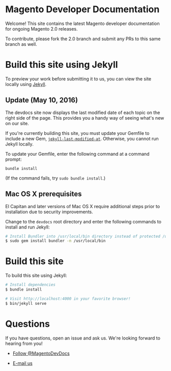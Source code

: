 # Magento Developer Documentation

Welcome! This site contains the latest Magento developer documentation for ongoing Magento 2.0 releases.

To contribute, please fork the 2.0 branch and submit any PRs to this same branch as well.

# Build this site using Jekyll
To preview your work before submitting it to us, you can view the site locally using [Jekyll](https://jekyllrb.com).

## Update (May 10, 2016)
The devdocs site now displays the last modified date of each topic on the right side of the page. This provides you a handy way of seeing what's new on our site.

If you're currently building this site, you must update your Gemfile to include a new Gem, [`jekyll-last-modified-at`](https://github.com/gjtorikian/jekyll-last-modified-at). Otherwise, you cannot run Jekyll locally.

To update your Gemfile, enter the following command at a command prompt:

	bundle install

(If the command fails, try `sudo bundle install`.) 

## Mac OS X prerequisites

El Capitan and later versions of Mac OS X require additional steps prior to installation due to security improvements.

Change to the `devdocs` root directory and enter the following commands to install and run Jekyll:

```bash
# Install Bundler into /usr/local/bin directory instead of protected /usr/bin
$ sudo gem install bundler -n /usr/local/bin
```

# Build this site

To build this site using Jekyll:

```bash
# Install dependencies
$ bundle install

# Visit http://localhost:4000 in your favorite browser!
$ bin/jekyll serve
```

# Questions
If you have questions, open an issue and ask us. We're looking forward to hearing from you!

*	<a href="https://twitter.com/MagentoDevDocs" class="twitter-follow-button" data-show-count="false">Follow @MagentoDevDocs</a>

*	<a href="mailto:DL-Magento-Doc-Feedback@magento.com">E-mail us</a>

